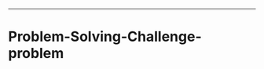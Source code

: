 -----------------------------------------------------------------------
# Problem-Solving-Challenge-problem
